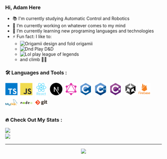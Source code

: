### Hi, Adam Here
- 📚 I'm currently studying Automatic Control and Robotics
- 🔭 I’m currently working on whatever comes to my mind
- 🌱 I’m currently learning new programing languages and technologies
- ⚡ Fun fact: I like to:
  - <img align="bottom" src="https://emojis.slackmojis.com/emojis/images/1643515866/18815/origami-crane.png?1643515866" title="Origamii" alt="Origamii" width="20" height="20"/>  design and fold origamii 
  - <img align="bottom" src="https://cdn3.emoji.gg/emojis/d20.png" title="Dnd" alt="Dnd" width="20" height="20"/> Play D&D
  - <img src="https://cdn3.emoji.gg/emojis/9792-lol-logo-hd.png" title="Lol" alt="Lol" width="20" height="20"/>  play league of legends 
  - and climb 🧗‍♂️
### :hammer_and_wrench: Languages and Tools :
<div>
  <img src="https://github.com/devicons/devicon/blob/master/icons/typescript/typescript-original.svg" title="TypeScript" alt="TypeScript" width="40" height="40"/>&nbsp;
  <img src="https://github.com/devicons/devicon/blob/master/icons/javascript/javascript-original.svg" title="JavaScript" alt="JavaScript" width="40" height="40"/>&nbsp;
  <img src="https://github.com/devicons/devicon/blob/master/icons/react/react-original-wordmark.svg" title="React" alt="React" width="40" height="40"/>&nbsp;
  <img src="https://github.com/devicons/devicon/blob/master/icons/nextjs/nextjs-original.svg" title="NextJs" alt="NextJs" width="40" height="40"/>&nbsp;
  <img src="https://github.com/devicons/devicon/blob/master/icons/graphql/graphql-plain.svg" title="GraphQl" alt="GraphQl" width="40" height="40"/>&nbsp;
  <img src="https://github.com/devicons/devicon/blob/master/icons/c/c-original.svg" title="C" alt="C" width="40" height="40"/>&nbsp;
  <img src="https://github.com/devicons/devicon/blob/master/icons/cplusplus/cplusplus-original.svg" title="Cpp" alt="Cpp" width="40" height="40"/>&nbsp;
  <img src="https://github.com/devicons/devicon/blob/master/icons/csharp/csharp-original.svg" title="CSharp" alt="CSharp" width="40" height="40"/>&nbsp;
  <img src="https://github.com/devicons/devicon/blob/master/icons/unity/unity-original.svg" title="Unity" **alt="Unity" width="40" height="40"/>
  <img src="https://github.com/devicons/devicon/blob/master/icons/firebase/firebase-plain-wordmark.svg" title="Firebase" alt="Firebase" width="40" height="40"/>&nbsp;
  <img src="https://github.com/devicons/devicon/blob/master/icons/mysql/mysql-original-wordmark.svg" title="MySQL"  alt="MySQL" width="40" height="40"/>&nbsp;
  <img src="https://github.com/devicons/devicon/blob/master/icons/nodejs/nodejs-original-wordmark.svg" title="NodeJS" alt="NodeJS" width="40" height="40"/>&nbsp;
  <img src="https://github.com/devicons/devicon/blob/master/icons/git/git-original-wordmark.svg" title="Git" **alt="Git" width="40" height="40"/>
</div>

### :fire: Check Out My Stats :
![](https://github-readme-stats.vercel.app/api?username=Mac-Adam&theme=radical&hide_border=true)<br/>
![](https://github-readme-streak-stats.herokuapp.com/?user=Mac-Adam&theme=radical&hide_border=true)<br/>

---
<div align="center"><img src="https://profile-counter.glitch.me/Mac-Adam/count.svg"/><div/>
